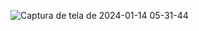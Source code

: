 ![Captura de tela de 2024-01-14 05-31-44](https://github.com/leandroAntunesDosSantos/Jogo-da-Memoria/assets/131140028/2bb3371b-5c26-4fa9-87c4-93809261da1a)
